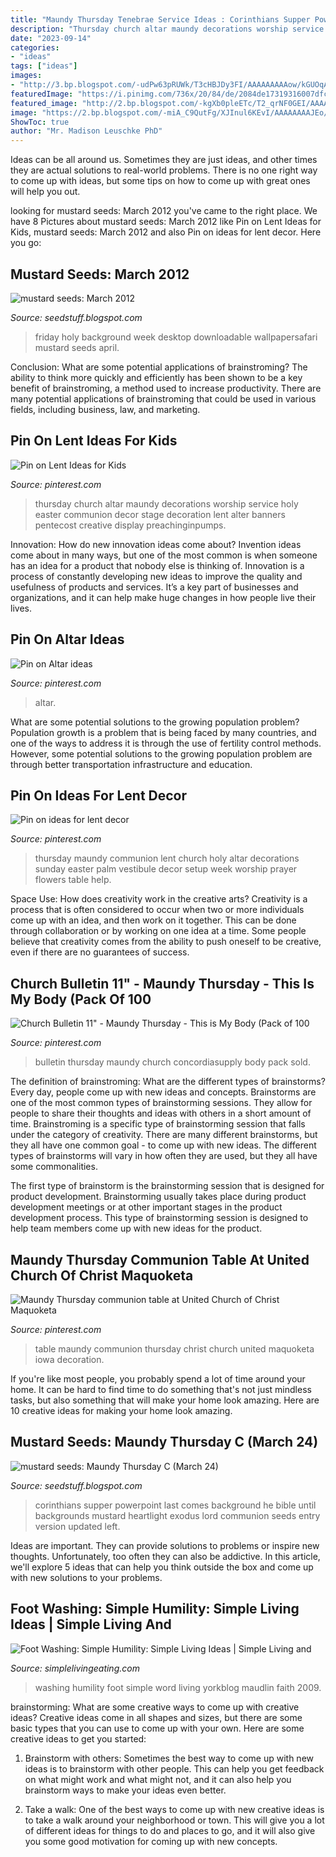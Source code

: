 ```yaml
---
title: "Maundy Thursday Tenebrae Service Ideas : Corinthians Supper Powerpoint Last Comes Background He Bible Until Backgrounds Mustard Heartlight Exodus Lord Communion Seeds Entry Version Updated Left"
description: "Thursday church altar maundy decorations worship service holy easter communion decor stage decoration lent alter banners pentecost creative display preachinginpumps"
date: "2023-09-14"
categories:
- "ideas"
tags: ["ideas"]
images:
- "http://3.bp.blogspot.com/-udPw63pRUWk/T3cHBJDy3FI/AAAAAAAAAow/kGUOqAIRT0E/s640/feetwashing.jpg"
featuredImage: "https://i.pinimg.com/736x/20/84/de/2084de17319316007dfc5ddc7c219939.jpg"
featured_image: "http://2.bp.blogspot.com/-kgXb0pleETc/T2_qrNF0GEI/AAAAAAAAC1M/5dXjY-dE_1c/s1600/B%2BGood%2BFriday%2BPPT%2BHOLY%2BWEEK.jpg"
image: "https://2.bp.blogspot.com/-miA_C9QutFg/XJInul6KEvI/AAAAAAAAJEo/3ZZOUnFUTF8RWWpr57En9vO7KXk23CdSwCLcBGAs/s1600/C%2BMaundy%2BThursday%2B1corinthians11_26.jpg"
ShowToc: true
author: "Mr. Madison Leuschke PhD"
---
```



Ideas can be all around us. Sometimes they are just ideas, and other times they are actual solutions to real-world problems. There is no one right way to come up with ideas, but some tips on how to come up with great ones will help you out.

	

		
looking for mustard seeds: March 2012 you've came to the right place. We have 8 Pictures about mustard seeds: March 2012 like Pin on Lent Ideas for Kids, mustard seeds: March 2012 and also Pin on ideas for lent decor. Here you go:
		
    
## Mustard Seeds: March 2012

<img loading=lazy src="http://2.bp.blogspot.com/-kgXb0pleETc/T2_qrNF0GEI/AAAAAAAAC1M/5dXjY-dE_1c/s1600/B%2BGood%2BFriday%2BPPT%2BHOLY%2BWEEK.jpg" onerror="this.onerror=null;this.src='https://tse4.mm.bing.net/th?id=OIP.qQ5pA8zLwOqMd4FuzQ69GwHaFj&amp;pid=15.1';" alt="mustard seeds: March 2012">

_Source: seedstuff.blogspot.com_

>friday holy background week desktop downloadable wallpapersafari mustard seeds april. 

	

Conclusion: What are some potential applications of brainstroming?
The ability to think more quickly and efficiently has been shown to be a key benefit of brainstroming, a method used to increase productivity. There are many potential applications of brainstroming that could be used in various fields, including business, law, and marketing.

    
## Pin On Lent Ideas For Kids

<img loading=lazy src="https://i.pinimg.com/originals/fc/45/86/fc458693d62b0684a3322b0f247dceb3.jpg" onerror="this.onerror=null;this.src='https://tse4.mm.bing.net/th?id=OIP.WRGYqiGEB3HqqsHcjgoXLAHaFj&amp;pid=15.1';" alt="Pin on Lent Ideas for Kids">

_Source: pinterest.com_

>thursday church altar maundy decorations worship service holy easter communion decor stage decoration lent alter banners pentecost creative display preachinginpumps. 

	

Innovation: How do new innovation ideas come about?
Invention ideas come about in many ways, but one of the most common is when someone has an idea for a product that nobody else is thinking of. Innovation is a process of constantly developing new ideas to improve the quality and usefulness of products and services. It’s a key part of businesses and organizations, and it can help make huge changes in how people live their lives.

    
## Pin On Altar Ideas

<img loading=lazy src="https://i.pinimg.com/736x/20/84/de/2084de17319316007dfc5ddc7c219939.jpg" onerror="this.onerror=null;this.src='https://tse4.mm.bing.net/th?id=OIP.lu7bujjN4DPaHox6Im1BOwHaJ3&amp;pid=15.1';" alt="Pin on Altar ideas">

_Source: pinterest.com_

>altar. 

	

What are some potential solutions to the growing population problem?
Population growth is a problem that is being faced by many countries, and one of the ways to address it is through the use of fertility control methods. However, some potential solutions to the growing population problem are through better transportation infrastructure and education.

    
## Pin On Ideas For Lent Decor

<img loading=lazy src="https://i.pinimg.com/originals/28/8f/13/288f13eca6c2b3de9ab4533d59cc69c1.jpg" onerror="this.onerror=null;this.src='https://tse4.mm.bing.net/th?id=OIP._sNdSFySNmgOLxLrwedS1gHaJ4&amp;pid=15.1';" alt="Pin on ideas for lent decor">

_Source: pinterest.com_

>thursday maundy communion lent church holy altar decorations sunday easter palm vestibule decor setup week worship prayer flowers table help. 

	

Space Use: How does creativity work in the creative arts?
Creativity is a process that is often considered to occur when two or more individuals come up with an idea, and then work on it together. This can be done through collaboration or by working on one idea at a time. Some people believe that creativity comes from the ability to push oneself to be creative, even if there are no guarantees of success.

    
## Church Bulletin 11&quot; - Maundy Thursday - This Is My Body (Pack Of 100

<img loading=lazy src="https://i.pinimg.com/originals/6f/f1/ca/6ff1ca8f7523f3422b763782f4055d7c.jpg" onerror="this.onerror=null;this.src='https://tse2.mm.bing.net/th?id=OIP.Fq2jY3S-i3hyHeepdTRujwAAAA&amp;pid=15.1';" alt="Church Bulletin 11&quot; - Maundy Thursday - This is My Body (Pack of 100">

_Source: pinterest.com_

>bulletin thursday maundy church concordiasupply body pack sold. 

	

The definition of brainstroming: What are the different types of brainstorms?
Every day, people come up with new ideas and concepts. Brainstorms are one of the most common types of brainstorming sessions. They allow for people to share their thoughts and ideas with others in a short amount of time. Brainstroming is a specific type of brainstorming session that falls under the category of creativity. 
There are many different brainstorms, but they all have one common goal - to come up with new ideas. The different types of brainstorms will vary in how often they are used, but they all have some commonalities. 

The first type of brainstorm is the brainstorming session that is designed for product development. Brainstorming usually takes place during product development meetings or at other important stages in the product development process. This type of brainstorming session is designed to help team members come up with new ideas for the product.

    
## Maundy Thursday Communion Table At United Church Of Christ Maquoketa

<img loading=lazy src="https://i.pinimg.com/originals/2f/d0/cc/2fd0cc33f07860b031acc896253e0d01.jpg" onerror="this.onerror=null;this.src='https://tse2.mm.bing.net/th?id=OIP.XqhgWJQP28BO1HQiVi-qlAHaFj&amp;pid=15.1';" alt="Maundy Thursday communion table at United Church of Christ Maquoketa">

_Source: pinterest.com_

>table maundy communion thursday christ church united maquoketa iowa decoration. 

	

If you're like most people, you probably spend a lot of time around your home. It can be hard to find time to do something that's not just mindless tasks, but also something that will make your home look amazing. Here are 10 creative ideas for making your home look amazing.

    
## Mustard Seeds: Maundy Thursday C (March 24)

<img loading=lazy src="https://2.bp.blogspot.com/-miA_C9QutFg/XJInul6KEvI/AAAAAAAAJEo/3ZZOUnFUTF8RWWpr57En9vO7KXk23CdSwCLcBGAs/s1600/C%2BMaundy%2BThursday%2B1corinthians11_26.jpg" onerror="this.onerror=null;this.src='https://tse2.mm.bing.net/th?id=OIP.uGD0hDdnrUUaOqeUsEvSKwHaEK&amp;pid=15.1';" alt="mustard seeds: Maundy Thursday C (March 24)">

_Source: seedstuff.blogspot.com_

>corinthians supper powerpoint last comes background he bible until backgrounds mustard heartlight exodus lord communion seeds entry version updated left. 

	

Ideas are important. They can provide solutions to problems or inspire new thoughts. Unfortunately, too often they can also be addictive. In this article, we'll explore 5 ideas that can help you think outside the box and come up with new solutions to your problems.

    
## Foot Washing: Simple Humility: Simple Living Ideas | Simple Living And

<img loading=lazy src="http://3.bp.blogspot.com/-udPw63pRUWk/T3cHBJDy3FI/AAAAAAAAAow/kGUOqAIRT0E/s640/feetwashing.jpg" onerror="this.onerror=null;this.src='https://tse1.mm.bing.net/th?id=OIP.Lifv82W-VCijgcbifQZA9AAAAA&amp;pid=15.1';" alt="Foot Washing: Simple Humility: Simple Living Ideas | Simple Living and">

_Source: simplelivingeating.com_

>washing humility foot simple word living yorkblog maudlin faith 2009. 

	

brainstorming: What are some creative ways to come up with creative ideas?
Creative ideas come in all shapes and sizes, but there are some basic types that you can use to come up with your own. Here are some creative ideas to get you started:
1. Brainstorm with others: Sometimes the best way to come up with new ideas is to brainstorm with other people. This can help you get feedback on what might work and what might not, and it can also help you brainstorm ways to make your ideas even better.

2. Take a walk: One of the best ways to come up with new creative ideas is to take a walk around your neighborhood or town. This will give you a lot of different ideas for things to do and places to go, and it will also give you some good motivation for coming up with new concepts.


